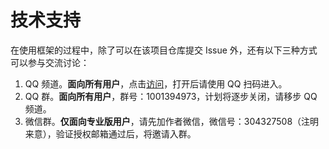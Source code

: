 # 技术支持

在使用框架的过程中，除了可以在该项目仓库提交 Issue 外，还有以下三种方式可以参与交流讨论：

1. QQ 频道。**面向所有用户**，点击[访问](https://qun.qq.com/qqweb/qunpro/share?_wv=3&_wwv=128&appChannel=share&inviteCode=29NtD7&from=246611)，打开后请使用 QQ 扫码进入。
2. QQ 群。**面向所有用户**，群号：1001394973，计划将逐步关闭，请移步 QQ 频道。
3. 微信群。**仅面向专业版用户**，请先加作者微信，微信号：304327508（注明来意），验证授权邮箱通过后，将邀请入群。